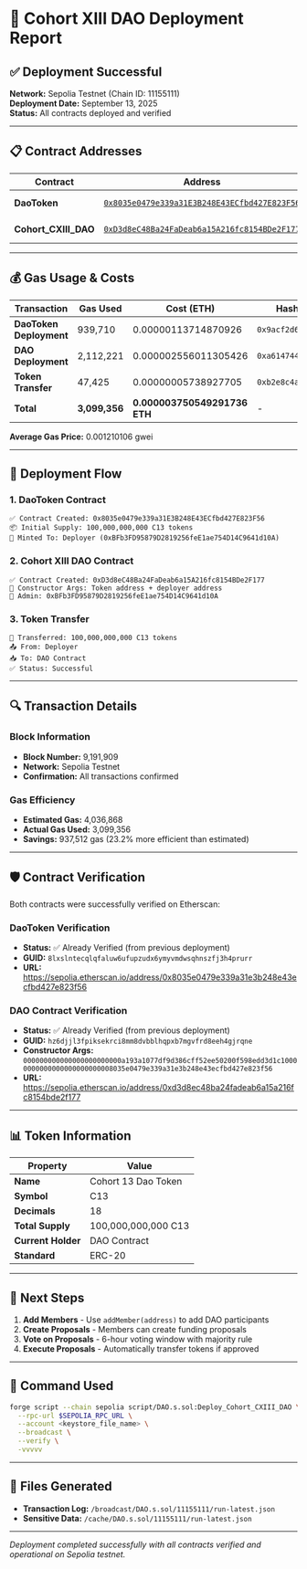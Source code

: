 # 🚀 Cohort XIII DAO Deployment Report

## ✅ Deployment Successful

**Network:** Sepolia Testnet (Chain ID: 11155111)  
**Deployment Date:** September 13, 2025  
**Status:** All contracts deployed and verified  

---

## 📋 Contract Addresses

| Contract | Address | Status |
|----------|---------|---------|
| **DaoToken** | [`0x8035e0479e339a31E3B248E43ECfbd427E823F56`](https://sepolia.etherscan.io/address/0x8035e0479e339a31e3b248e43ecfbd427e823f56) | ✅ Verified |
| **Cohort_CXIII_DAO** | [`0xD3d8eC48Ba24FaDeab6a15A216fc8154BDe2F177`](https://sepolia.etherscan.io/address/0xd3d8ec48ba24fadeab6a15a216fc8154bde2f177) | ✅ Verified |

---

## 💰 Gas Usage & Costs

| Transaction | Gas Used | Cost (ETH) | Hash |
|-------------|----------|------------|------|
| **DaoToken Deployment** | 939,710 | 0.00000113714870926 | `0x9acf2d62...` |
| **DAO Deployment** | 2,112,221 | 0.000002556011305426 | `0xa614744c...` |
| **Token Transfer** | 47,425 | 0.00000005738927705 | `0xb2e8c4ae...` |
| **Total** | **3,099,356** | **0.000003750549291736 ETH** | - |

**Average Gas Price:** 0.001210106 gwei

---

## 🔄 Deployment Flow

### 1. DaoToken Contract
```
✅ Contract Created: 0x8035e0479e339a31E3B248E43ECfbd427E823F56
📦 Initial Supply: 100,000,000,000 C13 tokens
🎯 Minted To: Deployer (0xBFb3FD95879D2819256feE1ae754D14C9641d10A)
```

### 2. Cohort XIII DAO Contract  
```
✅ Contract Created: 0xD3d8eC48Ba24FaDeab6a15A216fc8154BDe2F177
🔧 Constructor Args: Token address + deployer address
👑 Admin: 0xBFb3FD95879D2819256feE1ae754D14C9641d10A
```

### 3. Token Transfer
```
💸 Transferred: 100,000,000,000 C13 tokens
📤 From: Deployer
📥 To: DAO Contract
✅ Status: Successful
```

---

## 🔍 Transaction Details

### Block Information
- **Block Number:** 9,191,909
- **Network:** Sepolia Testnet
- **Confirmation:** All transactions confirmed

### Gas Efficiency
- **Estimated Gas:** 4,036,868
- **Actual Gas Used:** 3,099,356
- **Savings:** 937,512 gas (23.2% more efficient than estimated)

---

## 🛡️ Contract Verification

Both contracts were successfully verified on Etherscan:

### DaoToken Verification
- **Status:** ✅ Already Verified (from previous deployment)
- **GUID:** `8lxslntecqlqfaluw6ufupzudx6ymyvmdwsqhnszfj3h4prurr`
- **URL:** https://sepolia.etherscan.io/address/0x8035e0479e339a31e3b248e43ecfbd427e823f56

### DAO Contract Verification  
- **Status:** ✅ Already Verified (from previous deployment)
- **GUID:** `hz6djjl3fpiksekrci8mm8dvbblhqpxb7mgvfrd8eeh4gjrqne`
- **Constructor Args:** `000000000000000000000000a193a1077df9d386cff52ee50200f598edd3d1c10000000000000000000000008035e0479e339a31e3b248e43ecfbd427e823f56`
- **URL:** https://sepolia.etherscan.io/address/0xd3d8ec48ba24fadeab6a15a216fc8154bde2f177

---

## 📊 Token Information

| Property | Value |
|----------|--------|
| **Name** | Cohort 13 Dao Token |
| **Symbol** | C13 |
| **Decimals** | 18 |
| **Total Supply** | 100,000,000,000 C13 |
| **Current Holder** | DAO Contract |
| **Standard** | ERC-20 |

---

## 🎯 Next Steps

1. **Add Members** - Use `addMember(address)` to add DAO participants
2. **Create Proposals** - Members can create funding proposals  
3. **Vote on Proposals** - 6-hour voting window with majority rule
4. **Execute Proposals** - Automatically transfer tokens if approved

---

## 🔧 Command Used

```bash
forge script --chain sepolia script/DAO.s.sol:Deploy_Cohort_CXIII_DAO \
  --rpc-url $SEPOLIA_RPC_URL \
  --account <keystore_file_name> \
  --broadcast \
  --verify \
  -vvvvv
```

---

## 📝 Files Generated

- **Transaction Log:** `/broadcast/DAO.s.sol/11155111/run-latest.json`
- **Sensitive Data:** `/cache/DAO.s.sol/11155111/run-latest.json`

---

*Deployment completed successfully with all contracts verified and operational on Sepolia testnet.*